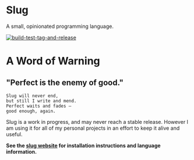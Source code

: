 Slug
===

A small, opinionated programming language.

[![build-test-tag-and-release](https://github.com/babyman/slug-lang/actions/workflows/build-test-tag-and-release.yml/badge.svg)](https://github.com/babyman/slug-lang/actions/workflows/build-test-tag-and-release.yml)

A Word of Warning
===
"Perfect is the enemy of good."
---

```
Slug will never end,
but still I write and mend.
Perfect waits and fades —
good enough, again.
```

Slug is a work in progress, and may never reach a stable release. However I am using it for all of my personal projects
in an effort to keep it alive and useful.

**See the [slug website](http://www.sluglang.org) for installation instructions and language information.** 
